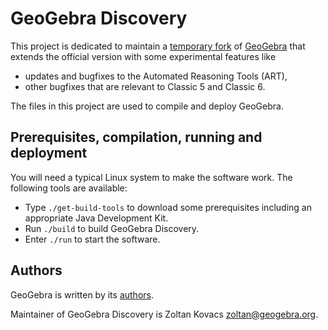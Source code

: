 # GeoGebra Discovery

This project is dedicated to maintain a [temporary fork](https://github.com/kovzol/geogebra)
of [GeoGebra](https://github.com/geogebra/geogebra) that extends the official version with
some experimental features like

* updates and bugfixes to the Automated Reasoning Tools (ART),
* other bugfixes that are relevant to Classic 5 and Classic 6.

The files in this project are used to compile and deploy GeoGebra.

## Prerequisites, compilation, running and deployment

You will need a typical Linux system to make the software work.
The following tools are available:

* Type `./get-build-tools` to download some prerequisites including an appropriate
Java Development Kit.
* Run `./build` to build GeoGebra Discovery.
* Enter `./run` to start the software.

## Authors

GeoGebra is written by its [authors](https://www.geogebra.org/team).

Maintainer of GeoGebra Discovery is Zoltan Kovacs <zoltan@geogebra.org>.
